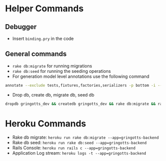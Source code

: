 # Helper Commands


## Debugger
- Insert `binding.pry` in the code

## General commands
- `rake db:migrate` for running migrations
- `rake db:seed` for running the seeding operations
- For generation model level annotations use the following command
```sh
annotate --exclude tests,fixtures,factories,serializers -p bottom -i --show-indexes -k --show-foreign-keys -s --classified-sort
```
- Drop db, create db, migrate db, seed db
```sh
dropdb gringotts_dev && createdb gringotts_dev && rake db:migrate && rake db:seed
```

# Heroku Commands
- Rake db migrate: `heroku run rake db:migrate --app=gringotts-backend`
- Rake db seed: `heroku run rake db:seed --app=gringotts-backend`
- Rails Console: `heroku run rails c --app=gringotts-backend`
- Application Log stream: `heroku logs -t --app=gringotts-backend`